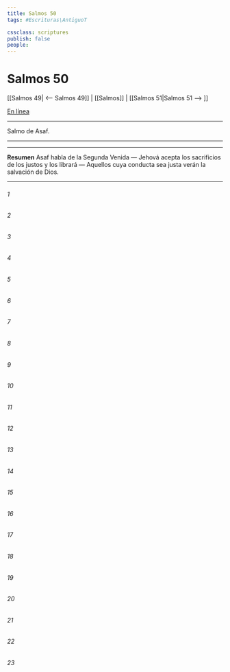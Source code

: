 ```yaml
---
title: Salmos 50
tags: #Escrituras\AntiguoT

cssclass: scriptures
publish: false
people:
---
```


# Salmos 50
[[Salmos 49| <-- Salmos 49]] | [[Salmos]] | [[Salmos 51|Salmos 51 --> ]]

[En línea](https://churchofjesuschrist.org/study/scriptures/ot/ps/50?lang=spa)

---
Salmo de Asaf.

---

---
__Resumen__
Asaf habla de la Segunda Venida — Jehová acepta los sacrificios de los justos y los librará — Aquellos cuya conducta sea justa verán la salvación de Dios.

---
###### 1 


###### 2 


###### 3 


###### 4 


###### 5 


###### 6 


###### 7 


###### 8 


###### 9 


###### 10 


###### 11 


###### 12 


###### 13 


###### 14 


###### 15 


###### 16 


###### 17 


###### 18 


###### 19 


###### 20 


###### 21 


###### 22 


###### 23 


